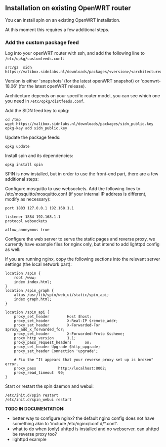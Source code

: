 ## Installation on existing OpenWRT router

You can install spin on an existing OpenWRT installation.

At this moment this requires a few additional steps.

### Add the custom package feed

Log into your openWRT router with ssh, and add the following line to `/etc/opkg/customfeeds.conf`:

    src/gz	sidn	https://valibox.sidnlabs.nl/downloads/packages/<version>/<architecture>/sidn

Version is either 'snapshots' (for the latest openWRT snapshot) or 'openwrt-18.06' (for the latest openWRT release). 

Architecture depends on your specific router model, you can see which one you need in `/etc/opkg/distfeeds.conf`.

Add the SIDN feed key to opkg:

    cd /tmp
    wget https://valibox.sidnlabs.nl/downloads/packages/sidn_public.key
    opkg-key add sidn_public.key

Update the package feeds:

    opkg update

Install spin and its dependencies:

    opkg install spin

SPIN is now installed, but in order to use the front-end part, there are a few additional steps:

Configure mosquitto to use websockets. Add the following lines to /etc/mosquitto/mosquitto.conf (if your internal IP address is different, modify as necessary):

    port 1883 127.0.0.1 192.168.1.1

    listener 1884 192.168.1.1
    protocol websockets

    allow_anonymous true

Configure the web server to serve the static pages and reverse proxy, we currently have example files for nginx only, but intend to add lighttpd config as well:

If you are running nginx, copy the following sections into the relevant server settings (the local network part):

	location /spin {
	    root /www;
	    index index.html;
	}
	location /spin_graph {
	    alias /usr/lib/spin/web_ui/static/spin_api;
	    index graph.html;
	}

	location /spin_api {
	    proxy_set_header        Host $host;
	    proxy_set_header        X-Real-IP $remote_addr;
	    proxy_set_header        X-Forwarded-For $proxy_add_x_forwarded_for;
	    proxy_set_header        X-Forwarded-Proto $scheme;
	    proxy_http_version      1.1;
	    proxy_pass_request_headers      on;
	    proxy_set_header Upgrade $http_upgrade;
	    proxy_set_header Connection 'upgrade';

	    # Fix the “It appears that your reverse proxy set up is broken" error.
	    proxy_pass          http://localhost:8002;
	    proxy_read_timeout  90;
	}

Start or restart the spin daemon and webui:

    /etc/init.d/spin restart
    /etc/init.d/spin_webui restart


**TODO IN DOCUMENTATION:**

- better way to configure nginx? the default nginx config does not have something akin to 'include /etc/nginx/conf.d/*.conf'.
- what to do when (only) uhttpd is installed and no webserver. can uhttpd be reverse proxy too?
- lighttpd example
